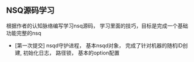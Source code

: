 ## NSQ源码学习

根据作者的认知脉络编写学习nsq源码， 学习里面的技巧，目标是完成一个基础功能完整的nsq

* [第一次提交] nsqd守护进程， 基本nsqd对象， 完成了针对机器的随机ID创建, 初始化日志， 路径锁， 基本的option配置